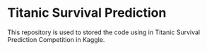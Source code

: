 # Titanic Survival Prediction

This repository is used to stored the code using in Titanic Survival Prediction Competition in Kaggle.
